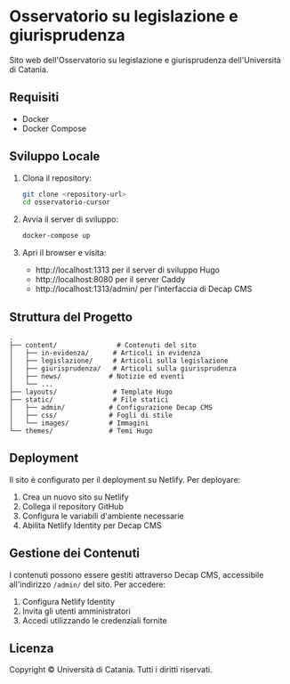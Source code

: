# Osservatorio su legislazione e giurisprudenza

Sito web dell'Osservatorio su legislazione e giurisprudenza dell'Università di Catania.

## Requisiti

- Docker
- Docker Compose

## Sviluppo Locale

1. Clona il repository:
   ```bash
   git clone <repository-url>
   cd osservatorio-cursor
   ```

2. Avvia il server di sviluppo:
   ```bash
   docker-compose up
   ```

3. Apri il browser e visita:
   - http://localhost:1313 per il server di sviluppo Hugo
   - http://localhost:8080 per il server Caddy
   - http://localhost:1313/admin/ per l'interfaccia di Decap CMS

## Struttura del Progetto

```
.
├── content/               # Contenuti del sito
│   ├── in-evidenza/      # Articoli in evidenza
│   ├── legislazione/     # Articoli sulla legislazione
│   ├── giurisprudenza/   # Articoli sulla giurisprudenza
│   ├── news/            # Notizie ed eventi
│   └── ...
├── layouts/              # Template Hugo
├── static/               # File statici
│   ├── admin/           # Configurazione Decap CMS
│   ├── css/             # Fogli di stile
│   └── images/          # Immagini
└── themes/              # Temi Hugo
```

## Deployment

Il sito è configurato per il deployment su Netlify. Per deployare:

1. Crea un nuovo sito su Netlify
2. Collega il repository GitHub
3. Configura le variabili d'ambiente necessarie
4. Abilita Netlify Identity per Decap CMS

## Gestione dei Contenuti

I contenuti possono essere gestiti attraverso Decap CMS, accessibile all'indirizzo `/admin/` del sito. Per accedere:

1. Configura Netlify Identity
2. Invita gli utenti amministratori
3. Accedi utilizzando le credenziali fornite

## Licenza

Copyright © Università di Catania. Tutti i diritti riservati.